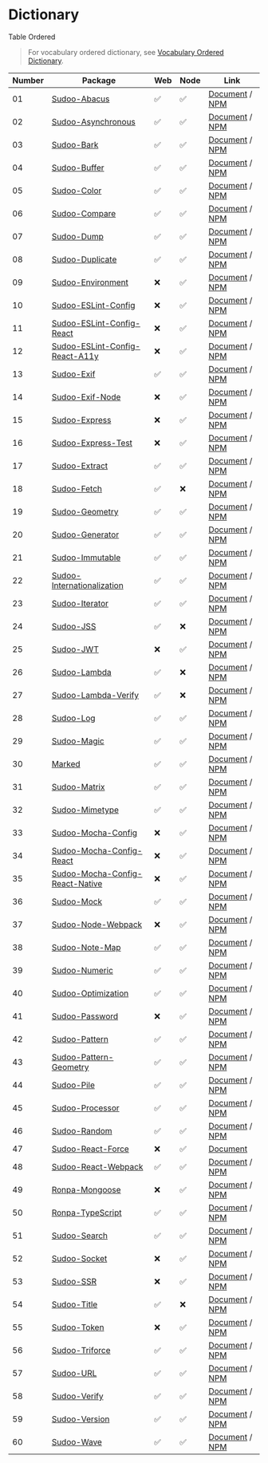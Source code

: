 # Dictionary

Table Ordered

> For vocabulary ordered dictionary, see [Vocabulary Ordered Dictionary](./vocabulary).

| Number | Package                                                                                    | Web | Node | Link                                                                                                         |
| ------ | ------------------------------------------------------------------------------------------ | --- | ---- | ------------------------------------------------------------------------------------------------------------ |
| 01     | [Sudoo-Abacus](//github.com/SudoDotDog/Sudoo-Abacus)                                       | ✅   | ✅    | [Document](//abacus.sudo.dog) / [NPM](//npmjs.com/package/@sudoo/abacus)                                     |
| 02     | [Sudoo-Asynchronous](//github.com/SudoDotDog/Sudoo-Asynchronous)                           | ✅   | ✅    | [Document](//asynchronous.sudo.dog) / [NPM](//npmjs.com/package/@sudoo/asynchronous)                         |
| 03     | [Sudoo-Bark](//github.com/SudoDotDog/Sudoo-Bark)                                           | ✅   | ✅    | [Document](//bark.sudo.dog) / [NPM](//npmjs.com/package/@sudoo/bark)                                         |
| 04     | [Sudoo-Buffer](//github.com/SudoDotDog/Sudoo-Buffer)                                       | ✅   | ✅    | [Document](//buffer.sudo.dog) / [NPM](//npmjs.com/package/@sudoo/buffer)                                     |
| 05     | [Sudoo-Color](//github.com/SudoDotDog/Sudoo-Color)                                         | ✅   | ✅    | [Document](//color.sudo.dog) / [NPM](//npmjs.com/package/@sudoo/color)                                       |
| 06     | [Sudoo-Compare](//github.com/SudoDotDog/Sudoo-Compare)                                     | ✅   | ✅    | [Document](//compare.sudo.dog) / [NPM](//npmjs.com/package/@sudoo/compare)                                   |
| 07     | [Sudoo-Dump](//github.com/SudoDotDog/Sudoo-Dump)                                           | ✅   | ✅    | [Document](//dump.sudo.dog) / [NPM](//npmjs.com/package/@sudoo/dump)                                         |
| 08     | [Sudoo-Duplicate](//github.com/SudoDotDog/Sudoo-Duplicate)                                 | ✅   | ✅    | [Document](//duplicate.sudo.dog) / [NPM](//npmjs.com/package/@sudoo/duplicate)                               |
| 09     | [Sudoo-Environment](//github.com/SudoDotDog/Sudoo-Environment)                             | ❌   | ✅    | [Document](//environment.sudo.dog) / [NPM](//npmjs.com/package/@sudoo/environment)                           |
| 10     | [Sudoo-ESLint-Config](//github.com/SudoDotDog/Sudoo-ESLint-Config)                         | ❌   | ✅    | [Document](//eslint-config.sudo.dog) / [NPM](//npmjs.com/package/@sudoo/eslint-config)                       |
| 11     | [Sudoo-ESLint-Config-React](//github.com/SudoDotDog/Sudoo-ESLint-Config-React)             | ❌   | ✅    | [Document](//eslint-config-react.sudo.dog) / [NPM](//npmjs.com/package/@sudoo/eslint-config-react)           |
| 12     | [Sudoo-ESLint-Config-React-A11y](//github.com/SudoDotDog/Sudoo-ESLint-Config-React-A11y)   | ❌   | ✅    | [Document](//eslint-config-react-a11y.sudo.dog) / [NPM](//npmjs.com/package/@sudoo/eslint-config-react-a11y) |
| 13     | [Sudoo-Exif](//github.com/SudoDotDog/Sudoo-Exif)                                           | ✅   | ✅    | [Document](//exif.sudo.dog) / [NPM](//npmjs.com/package/@sudoo/exif)                                         |
| 14     | [Sudoo-Exif-Node](//github.com/SudoDotDog/Sudoo-Exif-Node)                                 | ❌   | ✅    | [Document](//exif-node.sudo.dog) / [NPM](//npmjs.com/package/@sudoo/exif-node)                               |
| 15     | [Sudoo-Express](//github.com/SudoDotDog/Sudoo-Express)                                     | ❌   | ✅    | [Document](//express.sudo.dog) / [NPM](//npmjs.com/package/@sudoo/express)                                   |
| 16     | [Sudoo-Express-Test](//github.com/SudoDotDog/Sudoo-Express-Test)                           | ❌   | ✅    | [Document](//express-test.sudo.dog) / [NPM](//npmjs.com/package/@sudoo/express-test)                         |
| 17     | [Sudoo-Extract](//github.com/SudoDotDog/Sudoo-Extract)                                     | ✅   | ✅    | [Document](//extract.sudo.dog) / [NPM](//npmjs.com/package/@sudoo/extract)                                   |
| 18     | [Sudoo-Fetch](//github.com/SudoDotDog/Sudoo-Fetch)                                         | ✅   | ❌    | [Document](//fetch.sudo.dog) / [NPM](//npmjs.com/package/@sudoo/fetch)                                       |
| 19     | [Sudoo-Geometry](//github.com/SudoDotDog/Sudoo-Geometry)                                   | ✅   | ✅    | [Document](//geometry.sudo.dog) / [NPM](//npmjs.com/package/@sudoo/geometry)                                 |
| 20     | [Sudoo-Generator](//github.com/SudoDotDog/Sudoo-Generator)                                 | ✅   | ✅    | [Document](//generator.sudo.dog) / [NPM](//npmjs.com/package/@sudoo/generator)                               |
| 21     | [Sudoo-Immutable](//github.com/SudoDotDog/Sudoo-Immutable)                                 | ✅   | ✅    | [Document](//immutable.sudo.dog) / [NPM](//npmjs.com/package/@sudoo/immutable)                               |
| 22     | [Sudoo-Internationalization](//github.com/SudoDotDog/Sudoo-Internationalization)           | ✅   | ✅    | [Document](//internationalization.sudo.dog) / [NPM](//npmjs.com/package/@sudoo/internationalization)         |
| 23     | [Sudoo-Iterator](//github.com/SudoDotDog/Sudoo-Iterator)                                   | ✅   | ✅    | [Document](//iterator.sudo.dog) / [NPM](//npmjs.com/package/@sudoo/iterator)                                 |
| 24     | [Sudoo-JSS](//github.com/SudoDotDog/Sudoo-JSS)                                             | ✅   | ❌    | [Document](//jss.sudo.dog) / [NPM](//npmjs.com/package/@sudoo/jss)                                           |
| 25     | [Sudoo-JWT](//github.com/SudoDotDog/Sudoo-JWT)                                             | ❌   | ✅    | [Document](//jwt.sudo.dog) / [NPM](//npmjs.com/package/@sudoo/jwt)                                           |
| 26     | [Sudoo-Lambda](//github.com/SudoDotDog/Sudoo-Lambda)                                       | ✅   | ❌    | [Document](//lambda.sudo.dog) / [NPM](//npmjs.com/package/@sudoo/lambda)                                     |
| 27     | [Sudoo-Lambda-Verify](//github.com/SudoDotDog/Sudoo-Lambda-Verify)                         | ✅   | ❌    | [Document](//lambda-verify.sudo.dog) / [NPM](//npmjs.com/package/@sudoo/lambda-verify)                       |
| 28     | [Sudoo-Log](//github.com/SudoDotDog/Sudoo-Log)                                             | ✅   | ✅    | [Document](//log.sudo.dog) / [NPM](//npmjs.com/package/@sudoo/log)                                           |
| 29     | [Sudoo-Magic](//github.com/SudoDotDog/Sudoo-Magic)                                         | ✅   | ✅    | [Document](//magic.sudo.dog) / [NPM](//npmjs.com/package/@sudoo/magic)                                       |
| 30     | [Marked](//github.com/SudoDotDog/Marked)                                                   | ✅   | ✅    | [Document](//marked.sudo.dog) / [NPM](//npmjs.com/package/@sudoo/marked)                                     |
| 31     | [Sudoo-Matrix](//github.com/SudoDotDog/Sudoo-Matrix)                                       | ✅   | ✅    | [Document](//matrix.sudo.dog) / [NPM](//npmjs.com/package/@sudoo/matrix)                                     |
| 32     | [Sudoo-Mimetype](//github.com/SudoDotDog/Sudoo-Mimetype)                                   | ✅   | ✅    | [Document](//mimetype.sudo.dog) / [NPM](//npmjs.com/package/@sudoo/mimetype)                                 |
| 33     | [Sudoo-Mocha-Config](//github.com/SudoDotDog/Sudoo-Mocha-Config)                           | ❌   | ✅    | [Document](//mocha-config.sudo.dog) / [NPM](//npmjs.com/package/@sudoo/mocha-config)                         |
| 34     | [Sudoo-Mocha-Config-React](//github.com/SudoDotDog/Sudoo-Mocha-Config-React)               | ❌   | ✅    | [Document](//mocha-config-react.sudo.dog) / [NPM](//npmjs.com/package/@sudoo/mocha-config-react)             |
| 35     | [Sudoo-Mocha-Config-React-Native](//github.com/SudoDotDog/Sudoo-Mocha-Config-React-Native) | ❌   | ✅    | [Document](//mocha-config-rn.sudo.dog) / [NPM](//npmjs.com/package/@sudoo/mocha-config-react-native)         |
| 36     | [Sudoo-Mock](//github.com/SudoDotDog/Sudoo-Mock)                                           | ✅   | ✅    | [Document](//mock.sudo.dog) / [NPM](//npmjs.com/package/@sudoo/mock)                                         |
| 37     | [Sudoo-Node-Webpack](//github.com/SudoDotDog/Sudoo-Node-Webpack)                           | ❌   | ✅    | [Document](//node-webpack.sudo.dog) / [NPM](//npmjs.com/package/@sudoo/webpack-node)                         |
| 38     | [Sudoo-Note-Map](//github.com/SudoDotDog/Sudoo-Note-Map)                                   | ✅   | ✅    | [Document](//note-map.sudo.dog) / [NPM](//npmjs.com/package/@sudoo/note-map)                                 |
| 39     | [Sudoo-Numeric](//github.com/SudoDotDog/Sudoo-Numeric)                                     | ✅   | ✅    | [Document](//numeric.sudo.dog) / [NPM](//npmjs.com/package/@sudoo/numeric)                                   |
| 40     | [Sudoo-Optimization](//github.com/SudoDotDog/Sudoo-Optimization)                           | ✅   | ✅    | [Document](//optimization.sudo.dog) / [NPM](//npmjs.com/package/@sudoo/optimization)                         |
| 41     | [Sudoo-Password](//github.com/SudoDotDog/Sudoo-Password)                                   | ❌   | ✅    | [Document](//password.sudo.dog) / [NPM](//npmjs.com/package/@sudoo/password)                                 |
| 42     | [Sudoo-Pattern](//github.com/SudoDotDog/Sudoo-Pattern)                                     | ✅   | ✅    | [Document](//pattern.sudo.dog) / [NPM](//npmjs.com/package/@sudoo/pattern)                                   |
| 43     | [Sudoo-Pattern-Geometry](//github.com/SudoDotDog/Sudoo-Pattern-Geometry)                   | ✅   | ✅    | [Document](//pattern-geometry.sudo.dog) / [NPM](//npmjs.com/package/@sudoo/pattern-geometry)                 |
| 44     | [Sudoo-Pile](//github.com/SudoDotDog/Sudoo-Pile)                                           | ✅   | ✅    | [Document](//pile.sudo.dog) / [NPM](//npmjs.com/package/@sudoo/pile)                                         |
| 45     | [Sudoo-Processor](//github.com/SudoDotDog/Sudoo-Processor)                                 | ✅   | ✅    | [Document](//processor.sudo.dog) / [NPM](//npmjs.com/package/@sudoo/processor)                               |
| 46     | [Sudoo-Random](//github.com/SudoDotDog/Sudoo-Random)                                       | ✅   | ✅    | [Document](//random.sudo.dog) / [NPM](//npmjs.com/package/@sudoo/random)                                     |
| 47     | [Sudoo-React-Force](//github.com/SudoDotDog/Sudoo-React-Force)                             | ❌   | ✅    | [Document](//react-force.sudo.dog)                                                                           |
| 48     | [Sudoo-React-Webpack](//github.com/SudoDotDog/Sudoo-React-Webpack)                         | ✅   | ✅    | [Document](//react-webpack.sudo.dog) / [NPM](//npmjs.com/package/@sudoo/webpack-react)                       |
| 49     | [Ronpa-Mongoose](//github.com/SudoDotDog/Ronpa-Mongoose)                                   | ❌   | ✅    | [Document](//ronpa-mongoose.sudo.dog) / [NPM](//npmjs.com/package/@ronpa/mongoose)                           |
| 50     | [Ronpa-TypeScript](//github.com/SudoDotDog/Ronpa-TypeScript)                               | ✅   | ✅    | [Document](//ronpa-typescript.sudo.dog) / [NPM](//npmjs.com/package/ronpa)                                   |
| 51     | [Sudoo-Search](//github.com/SudoDotDog/Sudoo-Search)                                       | ✅   | ✅    | [Document](//search.sudo.dog) / [NPM](//npmjs.com/package/@sudoo/search)                                     |
| 52     | [Sudoo-Socket](//github.com/SudoDotDog/Sudoo-Socket)                                       | ❌   | ✅    | [Document](//socket.sudo.dog) / [NPM](//npmjs.com/package/@sudoo/socket)                                     |
| 53     | [Sudoo-SSR](//github.com/SudoDotDog/Sudoo-SSR)                                             | ❌   | ✅    | [Document](//ssr.sudo.dog) / [NPM](//npmjs.com/package/@sudoo/ssr)                                           |
| 54     | [Sudoo-Title](//github.com/SudoDotDog/Sudoo-Title)                                         | ✅   | ❌    | [Document](//title.sudo.dog) / [NPM](//npmjs.com/package/@sudoo/title)                                       |
| 55     | [Sudoo-Token](//github.com/SudoDotDog/Sudoo-Token)                                         | ❌   | ✅    | [Document](//token.sudo.dog) / [NPM](//npmjs.com/package/@sudoo/token)                                       |
| 56     | [Sudoo-Triforce](//github.com/SudoDotDog/Sudoo-Triforce)                                   | ✅   | ✅    | [Document](//triforce.sudo.dog) / [NPM](//npmjs.com/package/@sudoo/triforce)                                 |
| 57     | [Sudoo-URL](//github.com/SudoDotDog/Sudoo-URL)                                             | ✅   | ✅    | [Document](//url.sudo.dog) / [NPM](//npmjs.com/package/@sudoo/url)                                           |
| 58     | [Sudoo-Verify](//github.com/SudoDotDog/Sudoo-Verify)                                       | ✅   | ✅    | [Document](//verify.sudo.dog) / [NPM](//npmjs.com/package/@sudoo/verify)                                     |
| 59     | [Sudoo-Version](//github.com/SudoDotDog/Sudoo-Version)                                     | ✅   | ✅    | [Document](//version.sudo.dog) / [NPM](//npmjs.com/package/@sudoo/version)                                   |
| 60     | [Sudoo-Wave](//github.com/SudoDotDog/Sudoo-Wave)                                           | ✅   | ✅    | [Document](//wave.sudo.dog) / [NPM](//npmjs.com/package/@sudoo/wave)                                         |
